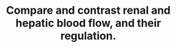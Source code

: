 ---
title: "Compare and contrast renal and hepatic blood flow, and their regulation."
entityType: SAQ
exam: PEX
college: CICM
year: 2015
sitting: B
question: 03
passRate: 54
EC_expectedDomains:
- "It was expected candidates would describe the salient features of the anatomy, distribution and content of blood flow and influences on each circulation."
- "Answers with a clear organisation and context for the normal influences of blood flow on the functioning of each organ system scored highly."
EC_extraCredit:
- "Figures should be clearly and accurately labelled to score well."
EC_errorsCommon:
- "Anatomy was often sufficiently covered, but candidates often did not take advantage of that by linking the anatomical features to the functional concepts."
- "Many answers failed to demonstrate a depth of understanding of key concepts. For example tubuloglomerular feedback, relationship between hepatic arterial and portal venous flows and autoregulation within both those systems was often poorly described."
---